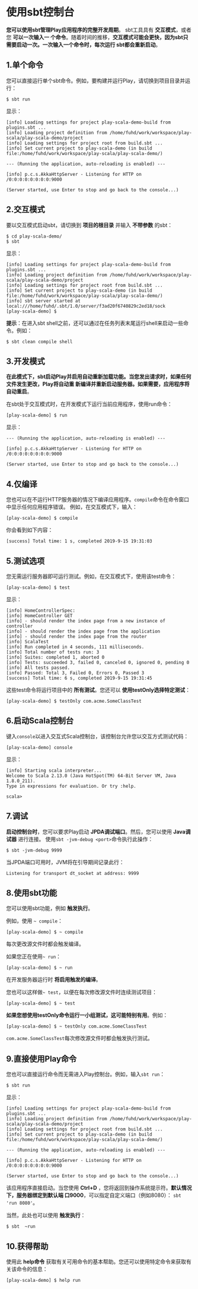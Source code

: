 使用sbt控制台
===================================================================================
**您可以使用sbt管理Play应用程序的完整开发周期**。 sbt工具具有 **交互模式**，或者您 **可以一次输入一
个命令**。随着时间的推移，**交互模式可能会更快，因为sbt只需要启动一次。一次输入一个命令时，每次运行
sbt都会重新启动**。

## 1.单个命令
您可以直接运行单个sbt命令。例如，要构建并运行Play，请切换到项目目录并运行：
```shell
$ sbt run
```
显示：
```
[info] Loading settings for project play-scala-demo-build from plugins.sbt ...
[info] Loading project definition from /home/fuhd/work/workspace/play-scala/play-scala-demo/project
[info] Loading settings for project root from build.sbt ...
[info] Set current project to play-scala-demo (in build file:/home/fuhd/work/workspace/play-scala/play-scala-demo/)

--- (Running the application, auto-reloading is enabled) ---

[info] p.c.s.AkkaHttpServer - Listening for HTTP on /0:0:0:0:0:0:0:0:9000

(Server started, use Enter to stop and go back to the console...)
```

## 2.交互模式
要以交互模式启动sbt，请切换到 **项目的根目录** 并输入 **不带参数** 的sbt：
```shell
$ cd play-scala-demo/
$ sbt
```
显示：
```
[info] Loading settings for project play-scala-demo-build from plugins.sbt ...
[info] Loading project definition from /home/fuhd/work/workspace/play-scala/play-scala-demo/project
[info] Loading settings for project root from build.sbt ...
[info] Set current project to play-scala-demo (in build file:/home/fuhd/work/workspace/play-scala/play-scala-demo/)
[info] sbt server started at local:///home/fuhd/.sbt/1.0/server/f3ad20f6740829c2ed18/sock
[play-scala-demo] $ 
```
**提示**：在进入sbt shell之前，还可以通过在任务列表末尾运行shell来启动一些命令。例如：
```shell
$ sbt clean compile shell
```

## 3.开发模式
**在此模式下，sbt启动Play并启用自动重新加载功能。当您发出请求时，如果任何文件发生更改，Play将自动重
新编译并重新启动服务器。如果需要，应用程序将自动重启**。

在sbt处于交互模式时，在开发模式下运行当前应用程序，使用run命令：
```shell
[play-scala-demo] $ run
```
显示：
```
--- (Running the application, auto-reloading is enabled) ---

[info] p.c.s.AkkaHttpServer - Listening for HTTP on /0:0:0:0:0:0:0:0:9000

(Server started, use Enter to stop and go back to the console...)
```

## 4.仅编译
您也可以在不运行HTTP服务器的情况下编译应用程序。`compile`命令在命令窗口中显示任何应用程序错误。
例如，在交互模式下，输入：
```shell
[play-scala-demo] $ compile
```
你会看到如下内容：
```
[success] Total time: 1 s, completed 2019-9-15 19:31:03
```

## 5.测试选项
您无需运行服务器即可运行测试。例如，在交互模式下，使用该test命令：
```shell
[play-scala-demo] $ test
```
显示：
```
[info] HomeControllerSpec:
[info] HomeController GET
[info] - should render the index page from a new instance of controller
[info] - should render the index page from the application
[info] - should render the index page from the router
[info] ScalaTest
[info] Run completed in 4 seconds, 111 milliseconds.
[info] Total number of tests run: 3
[info] Suites: completed 1, aborted 0
[info] Tests: succeeded 3, failed 0, canceled 0, ignored 0, pending 0
[info] All tests passed.
[info] Passed: Total 3, Failed 0, Errors 0, Passed 3
[success] Total time: 6 s, completed 2019-9-15 19:31:45
```
这些test命令将运行项目中的 **所有测试**。您还可以 **使用testOnly选择特定测试**：
```shell
[play-scala-demo] $ testOnly com.acme.SomeClassTest
```

## 6.启动Scala控制台
键入`console`以进入交互式Scala控制台，该控制台允许您以交互方式测试代码：
```shell
[play-scala-demo] console
```
显示：
```
[info] Starting scala interpreter...
Welcome to Scala 2.13.0 (Java HotSpot(TM) 64-Bit Server VM, Java 1.8.0_211).
Type in expressions for evaluation. Or try :help.

scala> 
```

## 7.调试
**启动控制台时**，您可以要求Play启动 **JPDA调试端口**。然后，您可以使用 **Java调试器** 进行连接。
使用`sbt -jvm-debug <port>`命令执行此操作：
```shell
$ sbt -jvm-debug 9999
```
当JPDA端口可用时，JVM将在引导期间记录此行：
```
Listening for transport dt_socket at address: 9999
```

## 8.使用sbt功能
您可以使用sbt功能，例如 **触发执行**。

例如，使用 `~ compile`：
```shell
[play-scala-demo] $ ~ compile
```
每次更改源文件时都会触发编译。

如果您正在使用`~ run`：
```shell
[play-scala-demo] $ ~ run
```
在开发服务器运行时 **将启用触发的编译**。

您也可以这样做`~ test`，以便在每次修改源文件时连续测试项目：
```shell
[play-scala-demo] $ ~ test
```
**如果您想使用testOnly命令运行一小组测试，这可能特别有用**。例如：
```shell
[play-scala-demo] $ ~ testOnly com.acme.SomeClassTest
```
`com.acme.SomeClassTest`每次修改源文件时都会触发执行测试。


## 9.直接使用Play命令
您也可以直接运行命令而无需进入Play控制台。例如，输入`sbt run`：
```shell
$ sbt run
```
显示：
```
[info] Loading settings for project play-scala-demo-build from plugins.sbt ...
[info] Loading project definition from /home/fuhd/work/workspace/play-scala/play-scala-demo/project
[info] Loading settings for project root from build.sbt ...
[info] Set current project to play-scala-demo (in build file:/home/fuhd/work/workspace/play-scala/play-scala-demo/)

--- (Running the application, auto-reloading is enabled) ---

[info] p.c.s.AkkaHttpServer - Listening for HTTP on /0:0:0:0:0:0:0:0:9000

(Server started, use Enter to stop and go back to the console...)
```
该应用程序直接启动。当您使用 **Ctrl+D** ，您将返回到操作系统提示符。**默认情况下，服务器绑定到默认端
口9000**，可以指定自定义端口（例如8080）： `sbt 'run 8080'`。

当然，此处也可以使用 **触发执行**：
```shell
$ sbt  ~run
```

## 10.获得帮助
使用此 **help命令** 获取有关可用命令的基本帮助。您还可以使用特定命令来获取有关该命令的信息：
```shell
[play-scala-demo] $ help run
```

